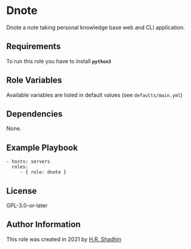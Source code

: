 # Dnote

Dnote a note taking personal knowledge base web and CLI application.

## Requirements

To run this role you have to install **`python3`**

## Role Variables

Available variables are listed in default values (see `defaults/main.yml`)

## Dependencies

None.

## Example Playbook

    - hosts: servers
      roles:
         - { role: dnote }

## License

GPL-3.0-or-later

## Author Information

This role was created in 2021 by [H.R. Shadhin](https://hrshadhin.me)
